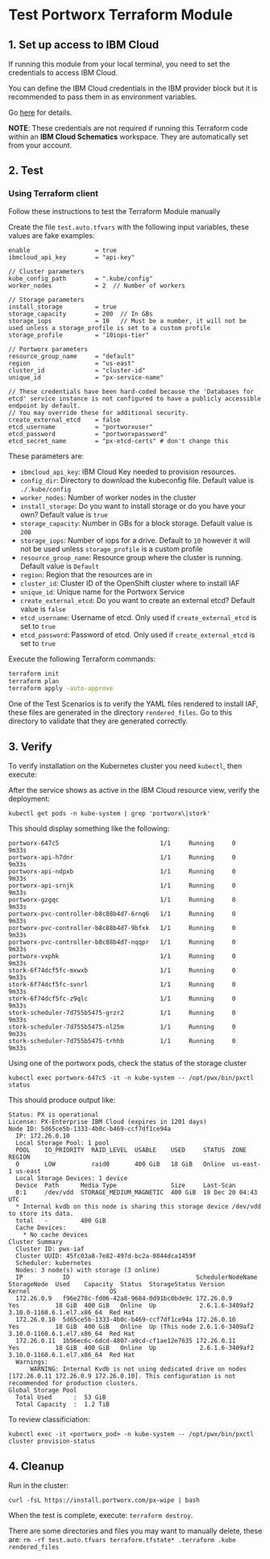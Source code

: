 # Test Portworx Terraform Module

## 1. Set up access to IBM Cloud

If running this module from your local terminal, you need to set the credentials to access IBM Cloud.

You can define the IBM Cloud credentials in the IBM provider block but it is recommended to pass them in as environment variables.

Go [here](../../CREDENTIALS.md) for details.

**NOTE**: These credentials are not required if running this Terraform code within an **IBM Cloud Schematics** workspace. They are automatically set from your account.

## 2. Test

### Using Terraform client

Follow these instructions to test the Terraform Module manually

Create the file `test.auto.tfvars` with the following input variables, these values are fake examples:

```hcl
enable                  = true
ibmcloud_api_key        = "api-key"

// Cluster parameters
kube_config_path        = ".kube/config"
worker_nodes            = 2  // Number of workers

// Storage parameters
install_storage         = true
storage_capacity        = 200  // In GBs
storage_iops            = 10   // Must be a number, it will not be used unless a storage_profile is set to a custom profile
storage_profile         = "10iops-tier"

// Portworx parameters
resource_group_name     = "default"
region                  = "us-east"
cluster_id              = "cluster-id"
unique_id               = "px-service-name"

// These credentials have been hard-coded because the 'Databases for etcd' service instance is not configured to have a publicly accessible endpoint by default.
// You may override these for additional security.
create_external_etcd    = false
etcd_username           = "portworxuser"
etcd_password           = "portworxpassword"
etcd_secret_name        = "px-etcd-certs" # don't change this
```

These parameters are:

- `ibmcloud_api_key`: IBM Cloud Key needed to provision resources.
- `config_dir`: Directory to download the kubeconfig file. Default value is `./.kube/config`
- `worker_nodes`: Number of worker nodes in the cluster
- `install_storage`: Do you want to install storage or do you have your own? Default value is `true`
- `storage_capacity`: Number in GBs for a block storage. Default value is `200`
- `storage_iops`: Number of iops for a drive. Default to `10` however it will not be used unless `storage_profile` is a custom profile
- `resource_group_name`: Resource group where the cluster is running. Default value is `Default`
- `region`: Region that the resources are in
- `cluster_id`: Cluster ID of the OpenShift cluster where to install IAF
- `unique_id`: Unique name for the Portworx Service
- `create_external_etcd`: Do you want to create an external etcd? Default value is `false`
- `etcd_username`: Username of etcd. Only used if `create_external_etcd` is set to `true`
- `etcd_password`: Password of etcd. Only used if `create_external_etcd` is set to `true`

Execute the following Terraform commands:

```bash
terraform init
terraform plan
terraform apply -auto-approve
```

One of the Test Scenarios is to verify the YAML files rendered to install IAF, these files are generated in the directory `rendered_files`. Go to this directory to validate that they are generated correctly.

## 3. Verify

To verify installation on the Kubernetes cluster you need `kubectl`, then execute:

After the service shows as active in the IBM Cloud resource view, verify the deployment:

    kubectl get pods -n kube-system | grep 'portworx\|stork'

This should display something like the following:

    portworx-647c5                            1/1     Running     0          9m33s
    portworx-api-h7dnr                        1/1     Running     0          9m33s
    portworx-api-ndpxb                        1/1     Running     0          9m33s
    portworx-api-srnjk                        1/1     Running     0          9m33s
    portworx-gzgqc                            1/1     Running     0          9m33s
    portworx-pvc-controller-b8c88b4d7-6rnq6   1/1     Running     0          9m33s
    portworx-pvc-controller-b8c88b4d7-9bfxk   1/1     Running     0          9m33s
    portworx-pvc-controller-b8c88b4d7-nqqpr   1/1     Running     0          9m33s
    portworx-vxphk                            1/1     Running     0          9m33s
    stork-6f74dcf5fc-mxwxb                    1/1     Running     0          9m33s
    stork-6f74dcf5fc-svnrl                    1/1     Running     0          9m33s
    stork-6f74dcf5fc-z9qlc                    1/1     Running     0          9m33s
    stork-scheduler-7d755b5475-grzr2          1/1     Running     0          9m33s
    stork-scheduler-7d755b5475-nl25m          1/1     Running     0          9m33s
    stork-scheduler-7d755b5475-trhhb          1/1     Running     0          9m33s

Using one of the portworx pods, check the status of the storage cluster

    kubectl exec portworx-647c5 -it -n kube-system -- /opt/pwx/bin/pxctl status

This should produce output like:

    Status: PX is operational
    License: PX-Enterprise IBM Cloud (expires in 1201 days)
    Node ID: 5d65ce5b-1333-4b0c-b469-ccf7df1ce94a
      IP: 172.26.0.10 
      Local Storage Pool: 1 pool
      POOL    IO_PRIORITY  RAID_LEVEL  USABLE    USED     STATUS  ZONE      REGION
      0       LOW          raid0       400 GiB   18 GiB   Online  us-east-1 us-east
      Local Storage Devices: 1 device
      Device  Path      Media Type               Size     Last-Scan
      0:1     /dev/vdd  STORAGE_MEDIUM_MAGNETIC  400 GiB  18 Dec 20 04:43 UTC
      * Internal kvdb on this node is sharing this storage device /dev/vdd  to store its data.
      total   -         400 GiB
      Cache Devices:
        * No cache devices
    Cluster Summary
      Cluster ID: pwx-iaf
      Cluster UUID: 45fc03a8-7e82-497d-bc2a-0844dca1459f
      Scheduler: kubernetes
      Nodes: 3 node(s) with storage (3 online)
      IP           ID                                   SchedulerNodeName  StorageNode  Used    Capacity  Status  StorageStatus Version         Kernel                      OS
      172.26.0.9   f96e278c-fd06-42a8-9684-0d91bc0bde9c 172.26.0.9         Yes          18 GiB  400 GiB   Online  Up            2.6.1.6-3409af2 3.10.0-1160.6.1.el7.x86_64  Red Hat
      172.26.0.10  5d65ce5b-1333-4b0c-b469-ccf7df1ce94a 172.26.0.10        Yes          18 GiB  400 GiB   Online  Up (This node 2.6.1.6-3409af2 3.10.0-1160.6.1.el7.x86_64  Red Hat
      172.26.0.11  1b56ec6c-6dcd-4807-a9cd-cf1ae12e7635 172.26.0.11        Yes          18 GiB  400 GiB   Online  Up            2.6.1.6-3409af2 3.10.0-1160.6.1.el7.x86_64  Red Hat
      Warnings: 
          WARNING: Internal Kvdb is not using dedicated drive on nodes [172.26.0.11 172.26.0.9 172.26.0.10]. This configuration is not recommended for production clusters.
    Global Storage Pool
      Total Used      :  53 GiB
      Total Capacity  :  1.2 TiB

To review classificiation:

    kubectl exec -it <portworx_pod> -n kube-system -- /opt/pwx/bin/pxctl cluster provision-status

## 4. Cleanup

Run in the cluster:

    curl -fsL https://install.portworx.com/px-wipe | bash

When the test is complete, execute: `terraform destroy`.

There are some directories and files you may want to manually delete, these are: `rm -rf test.auto.tfvars terraform.tfstate* .terraform .kube rendered_files`
